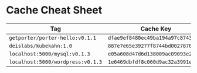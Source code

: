# Cache Cheat Sheet

| Tag | Cache Key |
| --- | --------- |
| `getporter/porter-hello:v0.1.1` | `dfae9ef8480ec49ba194a97c8743b0e9` |
| `deislabs/kubekahn:1.0` | `887e7e65e39277f8744bd00278760b06` |
| `localhost:5000/mysql:v0.1.3` | `e05a608d47d6d138009ac09093e267b0` |
| `localhost:5000/wordpress:v0.1.3` | `1e6469dbfdf8c060d9ac32a3991e8e15` |
